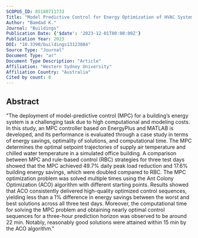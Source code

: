 ```yaml
---
SCOPUS_ID: 85180711733
Title: "Model Predictive Control for Energy Optimization of HVAC Systems Using EnergyPlus and ACO Algorithm"
Author: "Bamdad K."
Journal: "Buildings"
Publication Date: {'$date': '2023-12-01T00:00:00Z'}
Publication Year: 2023
DOI: "10.3390/buildings13123084"
Source Type: "Journal"
Document Type: "ar"
Document Type Description: "Article"
Affiliation: "Western Sydney University"
Affiliation Country: "Australia"
Cited by count: 0
---
```


## Abstract
"The deployment of model-predictive control (MPC) for a building’s energy system is a challenging task due to high computational and modeling costs. In this study, an MPC controller based on EnergyPlus and MATLAB is developed, and its performance is evaluated through a case study in terms of energy savings, optimality of solutions, and computational time. The MPC determines the optimal setpoint trajectories of supply air temperature and chilled water temperature in a simulated office building. A comparison between MPC and rule-based control (RBC) strategies for three test days showed that the MPC achieved 49.7% daily peak load reduction and 17.6% building energy savings, which were doubled compared to RBC. The MPC optimization problem was solved multiple times using the Ant Colony Optimization (ACO) algorithm with different starting points. Results showed that ACO consistently delivered high-quality optimized control sequences, yielding less than a 1% difference in energy savings between the worst and best solutions across all three test days. Moreover, the computational time for solving the MPC problem and obtaining nearly optimal control sequences for a three-hour prediction horizon was observed to be around 22 min. Notably, reasonably good solutions were attained within 15 min by the ACO algorithm."
